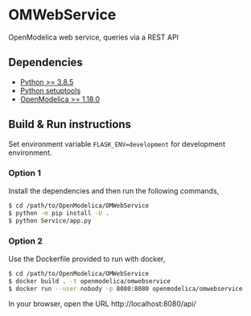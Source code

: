 # OMWebService
OpenModelica web service, queries via a REST API

## Dependencies

- [Python >= 3.8.5](https://www.python.org/)
- [Python setuptools](https://pypi.org/project/setuptools/)
- [OpenModelica >= 1.18.0](https://openmodelica.org)

## Build & Run instructions

Set environment variable `FLASK_ENV=development` for development environment.

### Option 1

Install the dependencies and then run the following commands,

```bash
$ cd /path/to/OpenModelica/OMWebService
$ python -m pip install -U .
$ python Service/app.py
```

### Option 2

Use the Dockerfile provided to run with docker,

```bash
$ cd /path/to/OpenModelica/OMWebService
$ docker build . -t openmodelica/omwebservice
$ docker run --user nobody -p 8080:8080 openmodelica/omwebservice
```

In your browser, open the URL http://localhost:8080/api/